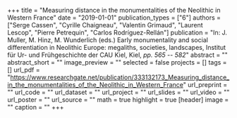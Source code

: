 +++
title = "Measuring distance in the monumentalities of the Neolithic in Western France"
date = "2019-01-01"
publication_types = ["6"]
authors = ["Serge Cassen", "Cyrille Chaigneau", "Valentin Grimaud", "Laurent Lescop", "Pierre Petrequin", "Carlos Rodríguez-Rellán"]
publication = "In: J. Muller, M. Hinz, M. Wunderlich (eds.) Early monumentality and social differentiation in Neolithic Europe: megaliths, societies, landscapes, Institut für Ur- und Frühgeschichte der CAU Kiel, Kiel, _pp. 565 -- 582_"
abstract = ""
abstract_short = ""
image_preview = ""
selected = false
projects = []
tags = []
url_pdf = "https://www.researchgate.net/publication/333132173_Measuring_distance_in_the_monumentalities_of_the_Neolithic_in_Western_France"
url_preprint = ""
url_code = ""
url_dataset = ""
url_project = ""
url_slides = ""
url_video = ""
url_poster = ""
url_source = ""
math = true
highlight = true
[header]
image = ""
caption = ""
+++
